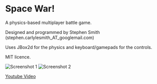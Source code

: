 # Space War!

A physics-based multiplayer battle game.

Designed and programmed by Stephen Smith (stephen.carlylesmith_AT_googlemail.com)

Uses JBox2d for the physics and keyboard/gamepads for the controls.

MIT licence.

![Screenshot 1](https://bytebucket.org/SteveSmith16384/physicsspacewar/raw/dad42fbfb29b88e3dc83dfb226ac2d9960881bc8/docs/screenshots/ss_20170712d.png?token=ccc0f1206956c56b87b00108c905f59031133723)
![Screenshot 2](https://bytebucket.org/SteveSmith16384/physicsspacewar/raw/dad42fbfb29b88e3dc83dfb226ac2d9960881bc8/docs/screenshots/ss_20170712c.png?token=acf655e53e2b3443428fff5ebb0d2d94a1fd18f2)

[Youtube Video](https://www.youtube.com/watch?v=_xq-mW4HS4k&list=PLbGkfhhJ5G39D6YO5mz6Wi2gCHgLJu6_3&index=5&t=1s)

